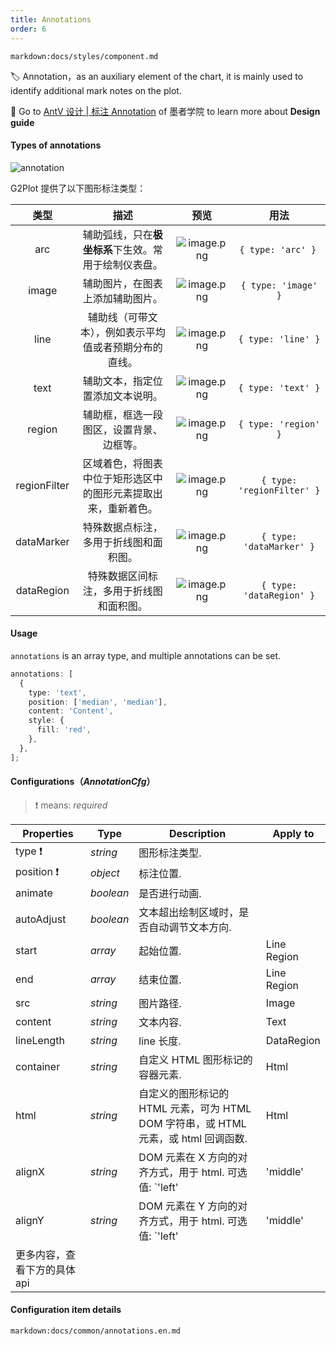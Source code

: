 ```yaml
---
title: Annotations
order: 6
---
```


`markdown:docs/styles/component.md`

🏷️  Annotation，as an auxiliary element of the chart, it is mainly used to identify additional mark notes on the plot.

🎨  Go to [AntV 设计 | 标注 Annotation](https://www.yuque.com/mo-college/vis-design/ybatti) of 墨者学院 to learn more about **Design guide**

#### Types of annotations

<img src="https://gw.alipayobjects.com/mdn/rms_f5c722/afts/img/A*B0q9R7s1v3sAAAAAAAAAAABkARQnAQ" class="component-img" alt="annotation" />

G2Plot 提供了以下图形标注类型：

|   **类型**   |     **描述**        |      **预览** |       **用法**              |
| :----------: | :--------------------------: | :-----------------: | :-----------------: |
|     arc      |      辅助弧线，只在**极坐标系**下生效。常用于绘制仪表盘。 | ![image.png](https://gw.alipayobjects.com/mdn/rms_f5c722/afts/img/A*SccqSpP2hG4AAAAAAAAAAABkARQnAQ)      |     `{ type: 'arc' }`      |
|    image     |                辅助图片，在图表上添加辅助图片。 | ![image.png](https://gw.alipayobjects.com/mdn/rms_f5c722/afts/img/A*KYTbSbvRKHQAAAAAAAAAAABkARQnAQ)                |    `{ type: 'image' }`     |
|     line     |     辅助线（可带文本），例如表示平均值或者预期分布的直线。| ![image.png](https://gw.alipayobjects.com/mdn/rms_f5c722/afts/img/A*hd7PQ4z_JS8AAAAAAAAAAABkARQnAQ)     |     `{ type: 'line' }`     |
|     text     |                辅助文本，指定位置添加文本说明。| ![image.png](https://gw.alipayobjects.com/mdn/rms_f5c722/afts/img/A*PdjoSrdEhnwAAAAAAAAAAABkARQnAQ)                |     `{ type: 'text' }`     |
|    region    |            辅助框，框选一段图区，设置背景、边框等。 | ![image.png](https://gw.alipayobjects.com/mdn/rms_f5c722/afts/img/A*VEOZR5rXpqMAAAAAAAAAAABkARQnAQ)            |    `{ type: 'region' }`    |
| regionFilter | 区域着色，将图表中位于矩形选区中的图形元素提取出来，重新着色。 | ![image.png](https://gw.alipayobjects.com/mdn/rms_f5c722/afts/img/A*cp2jSJfeJDYAAAAAAAAAAABkARQnAQ) | `{ type: 'regionFilter' }` |
|  dataMarker  |             特殊数据点标注，多用于折线图和面积图。 | ![image.png](https://gw.alipayobjects.com/mdn/rms_f5c722/afts/img/A*h-e2TLivyI4AAAAAAAAAAABkARQnAQ)             |  `{ type: 'dataMarker' }`  |
|  dataRegion  |            特殊数据区间标注，多用于折线图和面积图。 | ![image.png](https://gw.alipayobjects.com/mdn/rms_f5c722/afts/img/A*NHbSRKacUesAAAAAAAAAAABkARQnAQ)            |  `{ type: 'dataRegion' }`  |

#### Usage

`annotations` is an array type, and multiple annotations can be set.

```ts
annotations: [
  {
    type: 'text',
    position: ['median', 'median'],
    content: 'Content',
    style: {
      fill: 'red',
    },
  },
];
```

#### Configurations（_AnnotationCfg_）

> ❗️ means: _required_

| Properties    | Type       | Description                               | Apply to             |
| --- | --- | --- | --- |
| type ❗️| _string_ | 图形标注类型. |
| position ❗️  | _object_ | 标注位置. |
| animate | _boolean_ | 是否进行动画. |
| autoAdjust | _boolean_ | 文本超出绘制区域时，是否自动调节文本方向. |
| start | _array_ | 起始位置. | <tag color="green" text="line"> Line </tag> <tag color="green" text="region"> Region </tag> 
| end | _array_ | 结束位置. | <tag color="green" text="line"> Line </tag> <tag color="green" text="region"> Region </tag> 
| src | _string_ | 图片路径. | <tag color="green" text="image"> Image</tag>
| content | _string_ | 文本内容. | <tag color="green" text="text"> Text </tag>
| lineLength | _string_ | line 长度. | <tag color="green" text="text"> DataRegion </tag>
| container | _string_ | 自定义 HTML 图形标记的容器元素. | <tag color="green" text="html"> Html </tag>
| html | _string_ | 自定义的图形标记的 HTML 元素，可为 HTML DOM 字符串，或 HTML 元素，或 html 回调函数. | <tag color="green" text="html"> Html </tag>
| alignX | _string_ | DOM 元素在 X 方向的对齐方式，用于 html. 可选值: `'left' | 'middle' | 'right'` | <tag color="green" text="html"> Html </tag>
| alignY | _string_ | DOM 元素在 Y 方向的对齐方式，用于 html. 可选值: `'left' | 'middle' | 'right'`  | <tag color="green" text="html"> Html </tag>
| 更多内容，查看下方的具体 api |

#### Configuration item details

`markdown:docs/common/annotations.en.md`